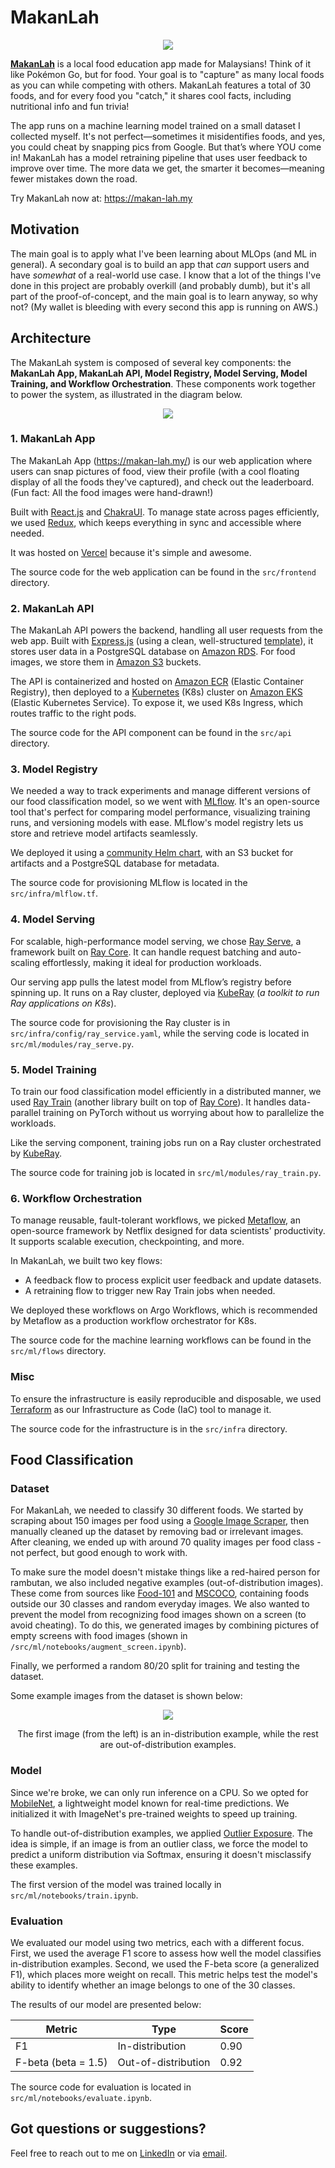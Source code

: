 # MakanLah

<div align='center'>
    <img src='./assets/makanlah.png'/>
</div>

[**MakanLah**](https://makan-lah.my) is a local food education app made for Malaysians! Think of it like Pokémon Go, but for food. Your goal is to "capture" as many local foods as you can while competing with others. MakanLah features a total of 30 foods, and for every food you "catch," it shares cool facts, including nutritional info and fun trivia!

The app runs on a machine learning model trained on a small dataset I collected myself. It's not perfect—sometimes it misidentifies foods, and yes, you could cheat by snapping pics from Google. But that’s where YOU come in! MakanLah has a model retraining pipeline that uses user feedback to improve over time. The more data we get, the smarter it becomes—meaning fewer mistakes down the road.

Try MakanLah now at: https://makan-lah.my

## Motivation

The main goal is to apply what I've been learning about MLOps (and ML in general). A secondary goal is to build an app that _can_ support users and have _somewhat_ of a real-world use case. I know that a lot of the things I've done in this project are probably overkill (and probably dumb), but it's all part of the proof-of-concept, and the main goal is to learn anyway, so why not? (My wallet is bleeding with every second this app is running on AWS.)

## Architecture

The MakanLah system is composed of several key components: the **MakanLah App, MakanLah API, Model Registry, Model Serving, Model Training, and Workflow Orchestration**. These components work together to power the system, as illustrated in the diagram below.

<div align='center'>
    <img src='./assets/architecture.png'/>
</div>

### 1. MakanLah App

The MakanLah App (https://makan-lah.my/) is our web application where users can snap pictures of food, view their profile (with a cool floating display of all the foods they've captured), and check out the leaderboard. (Fun fact: All the food images were hand-drawn!)

Built with [React.js](https://react.dev/) and [ChakraUI](https://chakra-ui.com/). To manage state across pages efficiently, we used [Redux](https://redux.js.org/), which keeps everything in sync and accessible where needed.

It was hosted on [Vercel](https://vercel.com/) because it's simple and awesome.

The source code for the web application can be found in the `src/frontend` directory.

### 2. MakanLah API

The MakanLah API powers the backend, handling all user requests from the web app. Built with [Express.js](https://expressjs.com/) (using a clean, well-structured [template](https://github.com/hagopj13/node-express-boilerplate)), it stores user data in a PostgreSQL database on [Amazon RDS](https://aws.amazon.com/rds/). For food images, we store them in [Amazon S3](https://aws.amazon.com/s3/) buckets.

The API is containerized and hosted on [Amazon ECR](https://aws.amazon.com/ecr/) (Elastic Container Registry), then deployed to a [Kubernetes](https://kubernetes.io/) (K8s) cluster on [Amazon EKS](https://aws.amazon.com/eks/) (Elastic Kubernetes Service). To expose it, we used K8s Ingress, which routes traffic to the right pods.

The source code for the API component can be found in the `src/api` directory.

### 3. Model Registry

We needed a way to track experiments and manage different versions of our food classification model, so we went with [MLflow](https://mlflow.org/). It's an open-source tool that's perfect for comparing model performance, visualizing training runs, and versioning models with ease. MLflow's model registry lets us store and retrieve model artifacts seamlessly.

We deployed it using a [community Helm chart](https://artifacthub.io/packages/helm/community-charts/mlflow), with an S3 bucket for artifacts and a PostgreSQL database for metadata.

The source code for provisioning MLflow is located in the `src/infra/mlflow.tf`.

### 4. Model Serving

For scalable, high-performance model serving, we chose [Ray Serve](https://docs.ray.io/en/latest/serve/index.html), a framework built on [Ray Core](https://docs.ray.io/en/latest/ray-core/walkthrough.html). It can handle request batching and auto-scaling effortlessly, making it ideal for production workloads.

Our serving app pulls the latest model from MLflow’s registry before spinning up. It runs on a Ray cluster, deployed via [KubeRay](https://github.com/ray-project/kuberay) (_a toolkit to run Ray applications on K8s_).

The source code for provisioning the Ray cluster is in `src/infra/config/ray_service.yaml`, while the serving code is located in `src/ml/modules/ray_serve.py`.

### 5. Model Training

To train our food classification model efficiently in a distributed manner, we used [Ray Train](https://docs.ray.io/en/latest/train/train.html) (another library built on top of [Ray Core](https://docs.ray.io/en/latest/ray-core/walkthrough.html)). It handles data-parallel training on PyTorch without us worrying about how to parallelize the workloads.

Like the serving component, training jobs run on a Ray cluster orchestrated by [KubeRay](https://github.com/ray-project/kuberay).

The source code for training job is located in `src/ml/modules/ray_train.py`.

### 6. Workflow Orchestration

To manage reusable, fault-tolerant workflows, we picked [Metaflow](https://metaflow.org/), an open-source framework by Netflix designed for data scientists' productivity. It supports scalable execution, checkpointing, and more.

In MakanLah, we built two key flows:

- A feedback flow to process explicit user feedback and update datasets.
- A retraining flow to trigger new Ray Train jobs when needed.

We deployed these workflows on Argo Workflows, which is recommended by Metaflow as a production workflow orchestrator for K8s.

The source code for the machine learning workflows can be found in the `src/ml/flows` directory.

### Misc

To ensure the infrastructure is easily reproducible and disposable, we used [Terraform](https://www.terraform.io/) as our Infrastructure as Code (IaC) tool to manage it.

The source code for the infrastructure is in the `src/infra` directory.

## Food Classification

### Dataset

For MakanLah, we needed to classify 30 different foods. We started by scraping about 150 images per food using a [Google Image Scraper](https://github.com/ohyicong/Google-Image-Scraper), then manually cleaned up the dataset by removing bad or irrelevant images. After cleaning, we ended up with around 70 quality images per food class - not perfect, but good enough to work with.

To make sure the model doesn't mistake things like a red-haired person for rambutan, we also included negative examples (out-of-distribution images). These come from sources like [Food-101](https://www.kaggle.com/datasets/kmader/food41) and [MSCOCO](https://cocodataset.org/#home), containing foods outside our 30 classes and random everyday images. We also wanted to prevent the model from recognizing food images shown on a screen (to avoid cheating). To do this, we generated images by combining pictures of empty screens with food images (shown in `/src/ml/notebooks/augment_screen.ipynb`).

Finally, we performed a random 80/20 split for training and testing the dataset.

Some example images from the dataset is shown below:

<div align='center'>
    <img src='./assets/examples.png'/>
    <p>The first image (from the left) is an in-distribution example, while the rest are out-of-distribution examples.</p>
</div>

### Model

Since we're broke, we can only run inference on a CPU. So we opted for [MobileNet](https://arxiv.org/abs/1704.04861), a lightweight model known for real-time predictions. We initialized it with ImageNet's pre-trained weights to speed up training.

To handle out-of-distribution examples, we applied [Outlier Exposure](https://arxiv.org/abs/1812.04606). The idea is simple, if an image is from an outlier class, we force the model to predict a uniform distribution via Softmax, ensuring it doesn't misclassify these examples.

The first version of the model was trained locally in `src/ml/notebooks/train.ipynb`.

### Evaluation

We evaluated our model using two metrics, each with a different focus. First, we used the average F1 score to assess how well the model classifies in-distribution examples. Second, we used the F-beta score (a generalized F1), which places more weight on recall. This metric helps test the model's ability to identify whether an image belongs to one of the 30 classes.

The results of our model are presented below:

<div align='center'>

| Metric              | Type                | Score |
| ------------------- | ------------------- | ----- |
| F1                  | In-distribution     | 0.90  |
| F-beta (beta = 1.5) | Out-of-distribution | 0.92  |

</div>

The source code for evaluation is located in `src/ml/notebooks/evaluate.ipynb`.

## Got questions or suggestions?

Feel free to reach out to me on [LinkedIn](https://www.linkedin.com/in/wong-yen-hong/) or via [email](mailto:wyhong3103@gmail.com).
